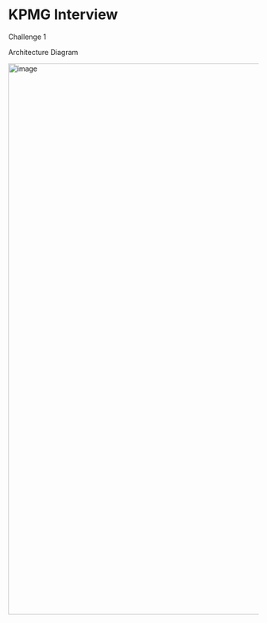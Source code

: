 # KPMG Interview
Challenge 1

Architecture Diagram 


<img width="1107" alt="image" src="https://github.com/sumitgupta7060/kpmg/assets/13946677/2e252b30-6c28-4555-85ab-4a434ed39d9e">

